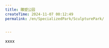 ```yaml
---
title: 雕塑公园
createTime: 2024-11-07 00:12:49
permalink: /en/SpecializedPark/SculpturePark/


---
```


xxxx